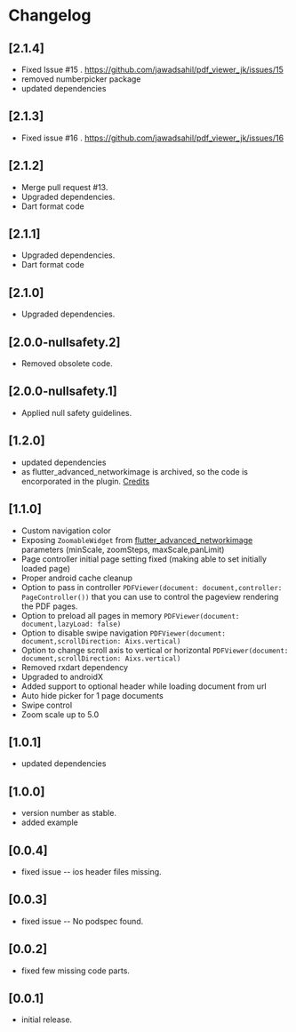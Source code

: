 # Changelog
## [2.1.4]
- Fixed Issue #15 . https://github.com/jawadsahil/pdf_viewer_jk/issues/15
- removed numberpicker package
- updated dependencies

## [2.1.3]

- Fixed issue #16 . https://github.com/jawadsahil/pdf_viewer_jk/issues/16

## [2.1.2]

- Merge pull request #13.
- Upgraded dependencies.
- Dart format code

## [2.1.1]

- Upgraded dependencies.
- Dart format code

## [2.1.0]

- Upgraded dependencies.

## [2.0.0-nullsafety.2]

- Removed obsolete code.

## [2.0.0-nullsafety.1]

- Applied null safety guidelines.


## [1.2.0]

- updated dependencies
- as flutter_advanced_networkimage is archived, so the code is encorporated in the plugin. [Credits](https://github.com/mchome)


## [1.1.0]

- Custom navigation color
- Exposing `ZoomableWidget` from [flutter_advanced_networkimage](https://pub.dartlang.org/packages/flutter_advanced_networkimage) parameters (minScale, zoomSteps, maxScale,panLimit)
- Page controller initial page setting fixed (making able to set initially loaded page)
- Proper android cache cleanup
- Option to pass in controller `PDFViewer(document: document,controller: PageController())` that you can use to control the pageview rendering the PDF pages.
- Option to preload all pages in memory `PDFViewer(document: document,lazyLoad: false)`
- Option to disable swipe navigation `PDFViewer(document: document,scrollDirection: Aixs.vertical)`
- Option to change scroll axis to vertical or horizontal `PDFViewer(document: document,scrollDirection: Aixs.vertical)`
- Removed rxdart dependency
- Upgraded to androidX
- Added support to optional header while loading document from url
- Auto hide picker for 1 page documents
- Swipe control
- Zoom scale up to 5.0

## [1.0.1]

- updated dependencies

## [1.0.0]

- version number as stable.
- added example

## [0.0.4]

- fixed issue -- ios header files missing.

## [0.0.3]

- fixed issue -- No podspec found.

## [0.0.2]

- fixed few missing code parts.

## [0.0.1]

- initial release.
